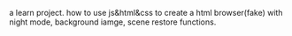 a learn project.
how to use js&html&css to create a html browser(fake) with night mode, background iamge, scene restore functions.
